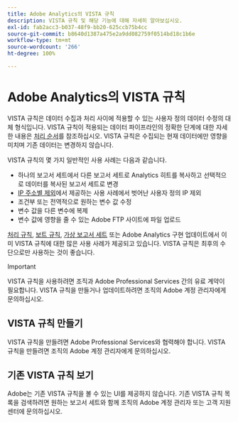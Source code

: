 ```yaml
---
title: Adobe Analytics의 VISTA 규칙
description: VISTA 규칙 및 해당 기능에 대해 자세히 알아보십시오.
exl-id: fab2acc3-b037-48f9-bb20-625ccb75b4cc
source-git-commit: b8640d1387a475e2a9dd082759f0514bd18c1b6e
workflow-type: tm+mt
source-wordcount: '266'
ht-degree: 100%

---
```


# Adobe Analytics의 VISTA 규칙

VISTA 규칙은 데이터 수집과 처리 사이에 적용할 수 있는 사용자 정의 데이터 수정의 대체 형식입니다. VISTA 규칙이 적용되는 데이터 파이프라인의 정확한 단계에 대한 자세한 내용은 [처리 순서](processing-order.md)를 참조하십시오. VISTA 규칙은 수집되는 현재 데이터에만 영향을 미치며 기존 데이터는 변경하지 않습니다.

VISTA 규칙의 몇 가지 일반적인 사용 사례는 다음과 같습니다.

* 하나의 보고서 세트에서 다른 보고서 세트로 Analytics 히트를 복사하고 선택적으로 데이터를 복사된 보고서 세트로 변경
* [IP 주소별 제외](/help/admin/admin/exclude-ip.md)에서 제공하는 사용 사례에서 벗어난 사용자 정의 IP 제외
* 조건부 또는 전역적으로 원하는 변수 값 수정
* 변수 값을 다른 변수에 복제
* 변수 값에 영향을 줄 수 있는 Adobe FTP 사이트에 파일 업로드

[처리 규칙](/help/admin/admin/c-manage-report-suites/c-edit-report-suites/general/c-processing-rules/processing-rules.md), [보트 규칙](/help/admin/admin/c-manage-report-suites/c-edit-report-suites/general/bot-removal/bot-rules.md), [가상 보고서 세트](/help/components/vrs/vrs-about.md) 또는 Adobe Analytics 구현 업데이트에서 이미 VISTA 규칙에 대한 많은 사용 사례가 제공되고 있습니다. VISTA 규칙은 최후의 수단으로만 사용하는 것이 좋습니다.

>[!IMPORTANT]
>
>VISTA 규칙을 사용하려면 조직과 Adobe Professional Services 간의 유료 계약이 필요합니다. VISTA 규칙을 만들거나 업데이트하려면 조직의 Adobe 계정 관리자에게 문의하십시오.

## VISTA 규칙 만들기

VISTA 규칙을 만들려면 Adobe Professional Services와 협력해야 합니다. VISTA 규칙을 만들려면 조직의 Adobe 계정 관리자에게 문의하십시오.

## 기존 VISTA 규칙 보기

Adobe는 기존 VISTA 규칙을 볼 수 있는 UI를 제공하지 않습니다. 기존 VISTA 규칙 목록을 검색하려면 원하는 보고서 세트와 함께 조직의 Adobe 계정 관리자 또는 고객 지원 센터에 문의하십시오.

